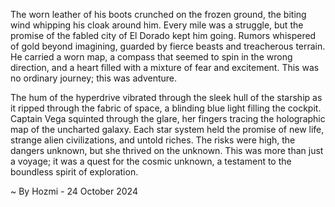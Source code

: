 
The worn leather of his boots crunched on the frozen ground, the biting wind whipping his cloak around him. Every mile was a struggle, but the promise of the fabled city of El Dorado kept him going. Rumors whispered of gold beyond imagining, guarded by fierce beasts and treacherous terrain. He carried a worn map, a compass that seemed to spin in the wrong direction, and a heart filled with a mixture of fear and excitement. This was no ordinary journey; this was adventure. 

The hum of the hyperdrive vibrated through the sleek hull of the starship as it ripped through the fabric of space, a blinding blue light filling the cockpit. Captain Vega squinted through the glare, her fingers tracing the holographic map of the uncharted galaxy. Each star system held the promise of new life, strange alien civilizations, and untold riches. The risks were high, the dangers unknown, but she thrived on the unknown. This was more than just a voyage; it was a quest for the cosmic unknown, a testament to the boundless spirit of exploration. 

~ By Hozmi - 24 October 2024
